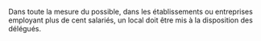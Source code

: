 Dans toute la mesure du possible, dans les établissements ou entreprises employant plus de cent salariés, un local doit être mis à la disposition des délégués.